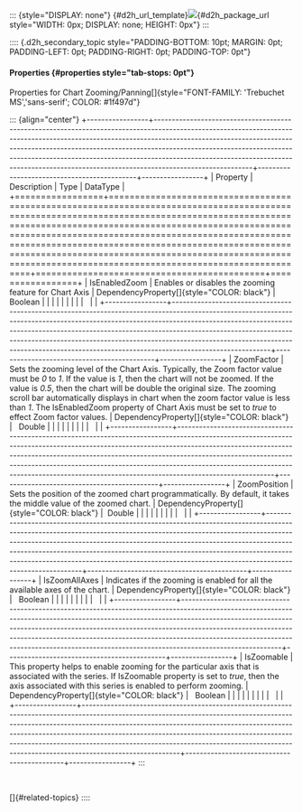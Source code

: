 ::: {style="DISPLAY: none"}
[](ms-xhelp:///?Id=d2h_url_template){#d2h_url_template}![](!package_url!){#d2h_package_url style="WIDTH: 0px; DISPLAY: none; HEIGHT: 0px"}
:::

:::: {.d2h_secondary_topic style="PADDING-BOTTOM: 10pt; MARGIN: 0pt; PADDING-LEFT: 0pt; PADDING-RIGHT: 0pt; PADDING-TOP: 0pt"}
#### Properties {#properties style="tab-stops: 0pt"}

Properties for Chart Zooming/Panning[]{style="FONT-FAMILY: 'Trebuchet MS','sans-serif'; COLOR: #1f497d"}

::: {align="center"}
+-----------------+---------------------------------------------------------------------------------------------------------------------------------------------------------------------------------------------------------------------------------------------------------------------------------------------------------------------------------------------------------------------------------------------------------------------------------+--------------------------------------------+-----------------+
| Property        | Description                                                                                                                                                                                                                                                                                                                                                                                                                     | Type                                       | DataType        |
+=================+=================================================================================================================================================================================================================================================================================================================================================================================================================================+============================================+=================+
| IsEnabledZoom   | Enables or disables the zooming feature for Chart Axis                                                                                                                                                                                                                                                                                                                                                                          | DependencyProperty[]{style="COLOR: black"} |     Boolean     |
|                 |                                                                                                                                                                                                                                                                                                                                                                                                                                 |                                            |                 |
|                 |                                                                                                                                                                                                                                                                                                                                                                                                                                 |                                            |                 |
+-----------------+---------------------------------------------------------------------------------------------------------------------------------------------------------------------------------------------------------------------------------------------------------------------------------------------------------------------------------------------------------------------------------------------------------------------------------+--------------------------------------------+-----------------+
| ZoomFactor      | Sets the zooming level of the Chart Axis. Typically, the Zoom factor value must be *0* to *1*. If the value is *1*, then the chart will not be zoomed. If the value is *0.5*, then the chart will be double the original size. The zooming scroll bar automatically displays in chart when the zoom factor value is less than *1*. The IsEnabledZoom property of Chart Axis must be set to *true* to effect Zoom factor values. | DependencyProperty[]{style="COLOR: black"} |   Double        |
|                 |                                                                                                                                                                                                                                                                                                                                                                                                                                 |                                            |                 |
|                 |                                                                                                                                                                                                                                                                                                                                                                                                                                 |                                            |                 |
+-----------------+---------------------------------------------------------------------------------------------------------------------------------------------------------------------------------------------------------------------------------------------------------------------------------------------------------------------------------------------------------------------------------------------------------------------------------+--------------------------------------------+-----------------+
| ZoomPosition    | Sets the position of the zoomed chart programmatically. By default, it takes the middle value of the zoomed chart.                                                                                                                                                                                                                                                                                                              | DependencyProperty[]{style="COLOR: black"} |  Double         |
|                 |                                                                                                                                                                                                                                                                                                                                                                                                                                 |                                            |                 |
|                 |                                                                                                                                                                                                                                                                                                                                                                                                                                 |                                            |                 |
+-----------------+---------------------------------------------------------------------------------------------------------------------------------------------------------------------------------------------------------------------------------------------------------------------------------------------------------------------------------------------------------------------------------------------------------------------------------+--------------------------------------------+-----------------+
| IsZoomAllAxes   | Indicates if the zooming is enabled for all the available axes of the chart.                                                                                                                                                                                                                                                                                                                                                    | DependencyProperty[]{style="COLOR: black"} |   Boolean       |
|                 |                                                                                                                                                                                                                                                                                                                                                                                                                                 |                                            |                 |
|                 |                                                                                                                                                                                                                                                                                                                                                                                                                                 |                                            |                 |
+-----------------+---------------------------------------------------------------------------------------------------------------------------------------------------------------------------------------------------------------------------------------------------------------------------------------------------------------------------------------------------------------------------------------------------------------------------------+--------------------------------------------+-----------------+
| IsZoomable      | This property helps to enable zooming for the particular axis that is associated with the series. If IsZoomable property is set to *true*, then the axis associated with this series is enabled to perform zooming.                                                                                                                                                                                                             | DependencyProperty[]{style="COLOR: black"} |   Boolean       |
|                 |                                                                                                                                                                                                                                                                                                                                                                                                                                 |                                            |                 |
|                 |                                                                                                                                                                                                                                                                                                                                                                                                                                 |                                            |                 |
+-----------------+---------------------------------------------------------------------------------------------------------------------------------------------------------------------------------------------------------------------------------------------------------------------------------------------------------------------------------------------------------------------------------------------------------------------------------+--------------------------------------------+-----------------+
:::

 

[]{#related-topics}
::::
